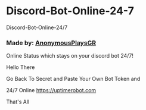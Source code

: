 # Discord-Bot-Online-24-7
Discord-Bot-Online-24/7

### Made by: [AnonymousPlaysGR](https://youtube.com/AnonymousPlaysGR)
Online Status which stays on your discord bot 24/7!

Hello There 

Go Back To Secret and Paste Your Own Bot Token and

24/7 Online 
https://uptimerobot.com

That's All
